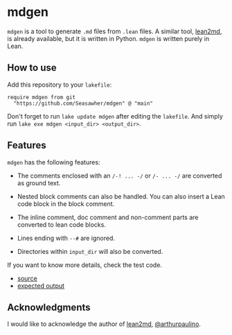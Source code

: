 # mdgen

`mdgen` is a tool to generate `.md` files from `.lean` files. A similar tool, [lean2md](https://github.com/arthurpaulino/lean2md), is already available, but it is written in Python. `mdgen` is written purely in Lean.

## How to use

Add this repository to your `lakefile`:

```lean
require mdgen from git
  "https://github.com/Seasawher/mdgen" @ "main"
```

Don't forget to run `lake update mdgen` after editing the `lakefile`. And simply run `lake exe mdgen <input_dir> <output_dir>`.

## Features

`mdgen` has the following features:

* The comments enclosed with an `/-! ... -/` or `/- ... -/` are converted as ground text.

* Nested block comments can also be handled. You can also insert a Lean code block in the block comment.

* The inline comment, doc comment and non-comment parts are converted to lean code blocks.

* Lines ending with `--#` are ignored.

* Directories within `input_dir` will also be converted.

If you want to know more details, check the test code.

* [source](./Test/Src/First.lean)
* [expected output](./Test/Exp/First.md)

## Acknowledgments

I would like to acknowledge the author of [lean2md](https://github.com/arthurpaulino/lean2md), [@arthurpaulino](https://github.com/arthurpaulino).
